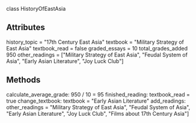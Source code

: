 class HistoryOfEastAsia

Attributes
----------
history_topic = "17th Century East Asia"
textbook = "Military Strategy of East Asia"
textbook_read = false
graded_essays = 10
total_grades_added 950
other_readings = ["Military Strategy of East Asia", "Feudal System of Asia", "Early Asian Literature", "Joy Luck Club"]

Methods
-------
calculate_average_grade: 950 / 10 = 95
finished_reading: textbook_read = true
change_textbook: textbook = "Early Asian Literature"
add_readings: other_readings = "Military Strategy of East Asia", "Feudal System of Asia", "Early Asian Literature", "Joy Luck Club", "Films about 17th Century Asia"]
